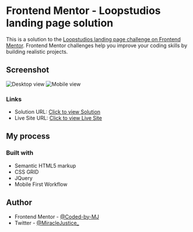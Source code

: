 # Frontend Mentor - Loopstudios landing page solution


This is a solution to the [Loopstudios landing page challenge on Frontend Mentor](https://www.frontendmentor.io/challenges/loopstudios-landing-page-N88J5Onjw). Frontend Mentor challenges help you improve your coding skills by building realistic projects. 


## Screenshot
![Desktop view](images/desktop-view.png)
![Mobile view](images/mobile-view.png)






### Links

- Solution URL: [Click to view Solution](https://www.frontendmentor.io/solutions/contact-form-validation-using-jquery--ig42RHSZf)
- Live Site URL: [Click to view Live Site](https://coded-by-mj.github.io/Front-end-Mentor-Challenge11/)



## My process

### Built with
- Semantic HTML5 markup
- CSS GRID
- JQuery
- Mobile First Workflow



## Author


- Frontend Mentor - [@Coded-by-MJ](https://www.frontendmentor.io/profile/Coded-by-MJ)
- Twitter - [@MiracleJustice_](https://twitter.com/miraclejustice_)
